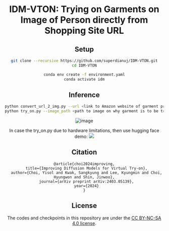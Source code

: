 
<div align="center">
<h1>IDM-VTON: Trying on Garments on Image of Person directly from Shopping Site URL </h1>


## Setup

```bash
git clone --recursive https://github.com/superdianuj/IDM-VTON.git
cd IDM-VTON

conda env create -f environment.yaml
conda activate idm
```

## Inference

```bash
python convert_url_2_img.py --url <link to Amazon website of garment product>
python try_on.py --image_path <path to image on why garment is to be tried on>
```


![image](https://github.com/superdianuj/IDM-VTON/assets/47445756/aea343f4-f9d9-4180-93ca-779b2192e2f3)


In case the try_on.py due to hardware limitations, then use hugging face demo: <a href='https://huggingface.co/spaces/yisol/IDM-VTON'><img src='https://img.shields.io/badge/%F0%9F%A4%97%20Hugging%20Face-Demo-yellow'></a>


## Citation
```
@article{choi2024improving,
  title={Improving Diffusion Models for Virtual Try-on},
  author={Choi, Yisol and Kwak, Sangkyung and Lee, Kyungmin and Choi, Hyungwon and Shin, Jinwoo},
  journal={arXiv preprint arXiv:2403.05139},
  year={2024}
}
```



## License
The codes and checkpoints in this repository are under the [CC BY-NC-SA 4.0 license](https://creativecommons.org/licenses/by-nc-sa/4.0/legalcode).


